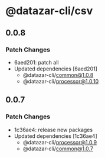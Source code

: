 # @datazar-cli/csv

## 0.0.8

### Patch Changes

- 6aed201: patch all
- Updated dependencies [6aed201]
  - @datazar-cli/common@1.0.8
  - @datazar-cli/processor@1.0.10

## 0.0.7

### Patch Changes

- 1c36ae4: release new packages
- Updated dependencies [1c36ae4]
  - @datazar-cli/processor@1.0.9
  - @datazar-cli/common@1.0.7
